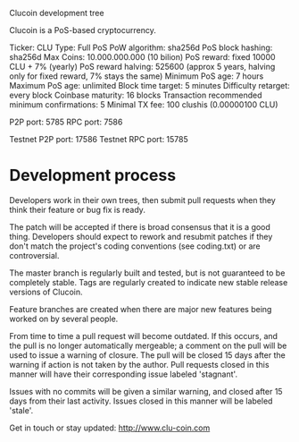 
Clucoin development tree

Clucoin is a PoS-based cryptocurrency.

Ticker: CLU
Type: Full PoS
PoW algorithm: sha256d
PoS block hashing: sha256d
Max Coins: 10.000.000.000 (10 bilion)
PoS reward: fixed 10000 CLU + 7% (yearly)
PoS reward halving: 525600 (approx 5 years, halving only for fixed reward, 7% stays the same)
Minimum PoS age: 7 hours
Maximum PoS age: unlimited
Block time target: 5 minutes
Difficulty retarget: every block
Coinbase maturity: 16 blocks
Transaction recommended minimum confirmations: 5
Minimal TX fee: 100 clushis (0.00000100 CLU)

P2P port: 5785
RPC port: 7586

Testnet P2P port: 17586
Testnet RPC port: 15785

Development process
===========================

Developers work in their own trees, then submit pull requests when
they think their feature or bug fix is ready.

The patch will be accepted if there is broad consensus that it is a
good thing.  Developers should expect to rework and resubmit patches
if they don't match the project's coding conventions (see coding.txt)
or are controversial.

The master branch is regularly built and tested, but is not guaranteed
to be completely stable. Tags are regularly created to indicate new
stable release versions of Clucoin.

Feature branches are created when there are major new features being
worked on by several people.

From time to time a pull request will become outdated. If this occurs, and
the pull is no longer automatically mergeable; a comment on the pull will
be used to issue a warning of closure. The pull will be closed 15 days
after the warning if action is not taken by the author. Pull requests closed
in this manner will have their corresponding issue labeled 'stagnant'.

Issues with no commits will be given a similar warning, and closed after
15 days from their last activity. Issues closed in this manner will be
labeled 'stale'.

Get in touch or stay updated:
http://www.clu-coin.com


